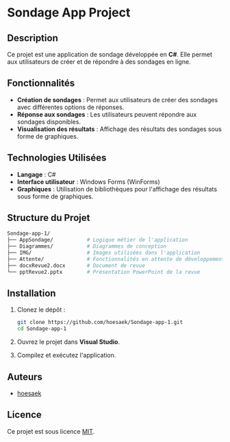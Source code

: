 # Sondage App Project

## Description

Ce projet est une application de sondage développée en **C#**. Elle permet aux utilisateurs de créer et de répondre à des sondages en ligne.

## Fonctionnalités

- **Création de sondages** : Permet aux utilisateurs de créer des sondages avec différentes options de réponses.
- **Réponse aux sondages** : Les utilisateurs peuvent répondre aux sondages disponibles.
- **Visualisation des résultats** : Affichage des résultats des sondages sous forme de graphiques.

## Technologies Utilisées

- **Langage** : C#
- **Interface utilisateur** : Windows Forms (WinForms)
- **Graphiques** : Utilisation de bibliothèques pour l'affichage des résultats sous forme de graphiques.

## Structure du Projet
```bash
Sondage-app-1/
├── AppSondage/           # Logique métier de l'application
├── Diagrammes/           # Diagrammes de conception
├── IMG/                  # Images utilisées dans l'application
├── Attente/              # Fonctionnalités en attente de développement
├── docxRevue2.docx       # Document de revue
└── pptRevue2.pptx        # Présentation PowerPoint de la revue
```

## Installation

1. Clonez le dépôt :

   ```bash
   git clone https://github.com/hoesaek/Sondage-app-1.git
   cd Sondage-app-1
   ```

2. Ouvrez le projet dans **Visual Studio**.

3. Compilez et exécutez l'application.

## Auteurs

* [hoesaek](https://github.com/hoesaek)

## Licence

Ce projet est sous licence [MIT](https://opensource.org/licenses/MIT).

